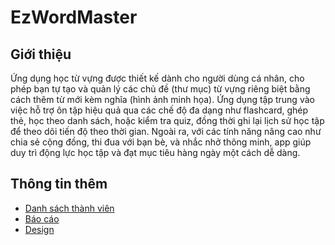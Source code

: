 # EzWordMaster

## Giới thiệu
Ứng dụng học từ vựng được thiết kế dành cho người dùng cá nhân, cho phép bạn tự tạo và quản lý các chủ đề (thư mục) từ vựng riêng biệt bằng cách thêm từ mới kèm nghĩa (hình ảnh minh họa). Ứng dụng tập trung vào việc hỗ trợ ôn tập hiệu quả qua các chế độ đa dạng như flashcard, ghép thẻ, học theo danh sách, hoặc kiểm tra quiz, đồng thời ghi lại lịch sử học tập để theo dõi tiến độ theo thời gian. Ngoài ra, với các tính năng nâng cao như chia sẻ cộng đồng, thi đua với bạn bè, và nhắc nhở thông minh, app giúp duy trì động lực học tập và đạt mục tiêu hàng ngày một cách dễ dàng.

## Thông tin thêm
- [Danh sách thành viên](https://docs.google.com/spreadsheets/d/14NwdO01yHIBayl9eDs9CH-itm1TKDcyRPgflDGvMZtg/edit?usp=sharing)
- [Báo cáo](https://docs.google.com/document/d/17lVkj18YpAYfzYJi3OHWqpUKfqfTEoviIN8zyFwSTqg/edit?usp=sharing)
- [Design](https://www.figma.com/design/A6rw39IXQP0aWaGc4lGeKg/EzWordMaster?node-id=0-1&t=S1B6jdlF2ENFs4sG-1)

